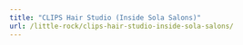 ```yaml
---
title: "CLIPS Hair Studio (Inside Sola Salons)"
url: /little-rock/clips-hair-studio-inside-sola-salons/
---
```

